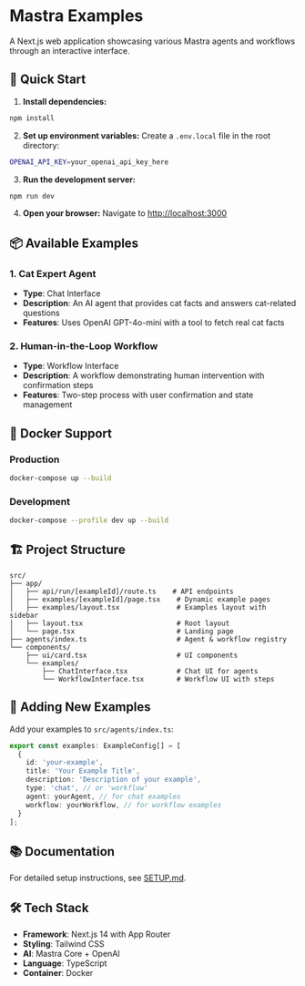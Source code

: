 # Mastra Examples

A Next.js web application showcasing various Mastra agents and workflows through an interactive interface.

## 🚀 Quick Start

1. **Install dependencies:**
```bash
npm install
```

2. **Set up environment variables:**
Create a `.env.local` file in the root directory:
```bash
OPENAI_API_KEY=your_openai_api_key_here
```

3. **Run the development server:**
```bash
npm run dev
```

4. **Open your browser:**
Navigate to [http://localhost:3000](http://localhost:3000)

## 📦 Available Examples

### 1. Cat Expert Agent
- **Type**: Chat Interface
- **Description**: An AI agent that provides cat facts and answers cat-related questions
- **Features**: Uses OpenAI GPT-4o-mini with a tool to fetch real cat facts

### 2. Human-in-the-Loop Workflow  
- **Type**: Workflow Interface
- **Description**: A workflow demonstrating human intervention with confirmation steps
- **Features**: Two-step process with user confirmation and state management

## 🐳 Docker Support

### Production
```bash
docker-compose up --build
```

### Development
```bash
docker-compose --profile dev up --build
```

## 🏗️ Project Structure

```
src/
├── app/
│   ├── api/run/[exampleId]/route.ts    # API endpoints
│   ├── examples/[exampleId]/page.tsx    # Dynamic example pages
│   ├── examples/layout.tsx              # Examples layout with sidebar
│   ├── layout.tsx                       # Root layout
│   └── page.tsx                         # Landing page
├── agents/index.ts                      # Agent & workflow registry
└── components/
    ├── ui/card.tsx                      # UI components
    └── examples/
        ├── ChatInterface.tsx            # Chat UI for agents
        └── WorkflowInterface.tsx        # Workflow UI with steps
```

## 🔧 Adding New Examples

Add your examples to `src/agents/index.ts`:

```typescript
export const examples: ExampleConfig[] = [
  {
    id: 'your-example',
    title: 'Your Example Title', 
    description: 'Description of your example',
    type: 'chat', // or 'workflow'
    agent: yourAgent, // for chat examples
    workflow: yourWorkflow, // for workflow examples
  }
];
```

## 📚 Documentation

For detailed setup instructions, see [SETUP.md](./SETUP.md).

## 🛠️ Tech Stack

- **Framework**: Next.js 14 with App Router
- **Styling**: Tailwind CSS
- **AI**: Mastra Core + OpenAI
- **Language**: TypeScript
- **Container**: Docker
